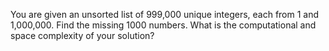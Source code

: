 You are given an unsorted list of 999,000 unique integers, each from 1 and 1,000,000. Find the missing 1000 numbers. What is the computational and space complexity of your solution?
